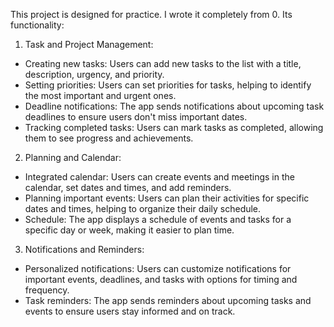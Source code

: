 This project is designed for practice. I wrote it completely from 0.
Its functionality:
1. Task and Project Management:
- Creating new tasks: Users can add new tasks to the list with a title, description, urgency, and priority.
- Setting priorities: Users can set priorities for tasks, helping to identify the most important and urgent ones.
- Deadline notifications: The app sends notifications about upcoming task deadlines to ensure users don't miss important dates.
- Tracking completed tasks: Users can mark tasks as completed, allowing them to see progress and achievements.
2. Planning and Calendar:
- Integrated calendar: Users can create events and meetings in the calendar, set dates and times, and add reminders.
- Planning important events: Users can plan their activities for specific dates and times, helping to organize their daily schedule.
- Schedule: The app displays a schedule of events and tasks for a specific day or week, making it easier to plan time.
3. Notifications and Reminders:
- Personalized notifications: Users can customize notifications for important events, deadlines, and tasks with options for timing and frequency.
- Task reminders: The app sends reminders about upcoming tasks and events to ensure users stay informed and on track.
